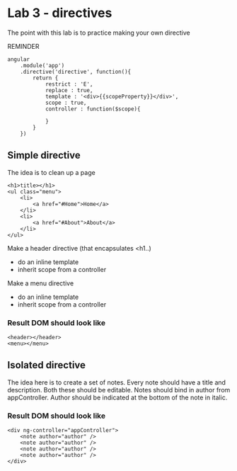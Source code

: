 # Lab 3 - directives

The point with this lab is to practice making your own directive

REMINDER

	angular
		.module('app')
		.directive('directive', function(){
			return {
				restrict : 'E',
				replace : true,
				template : '<div>{{scopeProperty}}</div>',
				scope : true,
				controller : function($scope){

				}
			}
		})

## Simple directive
The idea is to clean up a page

	<h1>title></h1>
	<ul class="menu">
		<li>
		 	<a href="#Home">Home</a>
		</li>
		<li>
		 	<a href="#About">About</a>
		</li>
	</ul>

Make a header directive (that encapsulates <h1..)

- do an inline template
- inherit scope from a controller

Make a menu directive
- do an inline template
- inherit scope from a controller


### Result DOM should look like

	<header></header>
	<menu></menu>
## Isolated directive
The idea here is to create a set of notes. Every note should have a title and description. Both these should be editable. Notes should bind in author from appController. Author should be indicated at the bottom of the note in italic.

### Result DOM should look like

	<div ng-controller="appController">
		<note author="author" />
		<note author="author" />
		<note author="author" />
		<note author="author" />
	</div>
